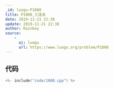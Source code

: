 ```yaml
---
_id: luogu-P1008
title: P1008_三连击
date: 2019-11-21 22:38
update: 2019-11-21 22:38
author: Rainboy
source: 
    - 
      oj: luogu
      url: https://www.luogu.org/problem/P1008
---
```


## 代码

```c
<%- include("code/1008.cpp") %>
```
